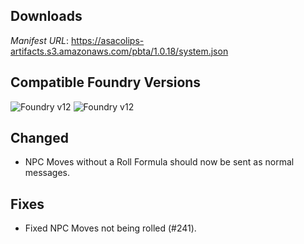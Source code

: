 ## Downloads
_Manifest URL_: https://asacolips-artifacts.s3.amazonaws.com/pbta/1.0.18/system.json

## Compatible Foundry Versions
![Foundry v12](https://img.shields.io/badge/Foundry-v12-green) ![Foundry v12](https://img.shields.io/badge/Foundry-v12-orange)

## Changed
- NPC Moves without a Roll Formula should now be sent as normal messages.

## Fixes
- Fixed NPC Moves not being rolled (#241).